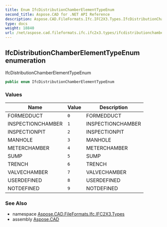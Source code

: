 ```yaml
---
title: Enum IfcDistributionChamberElementTypeEnum
second_title: Aspose.CAD for .NET API Reference
description: Aspose.CAD.FileFormats.Ifc.IFC2X3.Types.IfcDistributionChamberElementTypeEnum enum. IfcDistributionChamberElementTypeEnum
type: docs
weight: 18840
url: /net/aspose.cad.fileformats.ifc.ifc2x3.types/ifcdistributionchamberelementtypeenum/
---
```

## IfcDistributionChamberElementTypeEnum enumeration

IfcDistributionChamberElementTypeEnum

```csharp
public enum IfcDistributionChamberElementTypeEnum
```

### Values

| Name | Value | Description |
| --- | --- | --- |
| FORMEDDUCT | `0` | FORMEDDUCT |
| INSPECTIONCHAMBER | `1` | INSPECTIONCHAMBER |
| INSPECTIONPIT | `2` | INSPECTIONPIT |
| MANHOLE | `3` | MANHOLE |
| METERCHAMBER | `4` | METERCHAMBER |
| SUMP | `5` | SUMP |
| TRENCH | `6` | TRENCH |
| VALVECHAMBER | `7` | VALVECHAMBER |
| USERDEFINED | `8` | USERDEFINED |
| NOTDEFINED | `9` | NOTDEFINED |

### See Also

* namespace [Aspose.CAD.FileFormats.Ifc.IFC2X3.Types](../../aspose.cad.fileformats.ifc.ifc2x3.types/)
* assembly [Aspose.CAD](../../)


